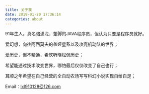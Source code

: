 ```yaml
---
title: 关于我
date: 2019-01-20 17:36:14
categories: about
---
```

91年生人，真名骆潇龙，蹩脚的JAVA程序员，但认为只要是程序员就好。


<!--more-->

爱幻想，向往阿西莫夫的盖娅星系以及攻壳机动队的世界；

爱历史，但不精通，希欢听晓松侃历史；

希望能通过技术改变世界，哪怕最后仅仅改变了自己也行；

耳顺之年希望在自己经营的全自动农场写写科幻小说实现自给自足；

Email：lxl910128@126.com